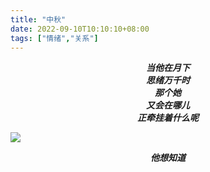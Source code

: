 ```yaml
---
title: "中秋"
date: 2022-09-10T10:10:10+08:00
tags: ["情绪","关系"]
---
```


<center><strong><i>
当他在月下<br>
思绪万千时<br>
那个她<br>
又会在哪儿<br>
正牵挂着什么呢
<i><strong></center>

![](https://gcore.jsdelivr.net/gh/AlexLiu2022/resources/img/moon-night.jpg)

<center><strong><i>
他想知道
<i><strong><center>


